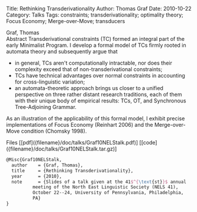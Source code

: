 Title: Rethinking Transderivationality
Author: Thomas Graf
Date: 2010-10-22
Category: Talks
Tags: constraints; transderivationality; optimality theory; Focus Economy; Merge-over-Move; transducers

<div markdown class="authors">
Graf, Thomas
</div>

<div markdown class="abstract">
<span id="abstract-title">Abstract</span>
Transderivational constraints (TC) formed an integral part of the early Minimalist Program. I develop a formal model of TCs firmly rooted in automata theory and subsequently argue that

- in general, TCs aren't computationally intractable, nor does their complexity exceed that of non-transderivational constraints;
- TCs have technical advantages over normal constraints in accounting for cross-linguistic variation;
- an automata-theoretic approach brings us closer to a unified perspective on three rather distant research traditions, each of them with their unique body of empirical results: TCs, OT, and Synchronous Tree-Adjoining Grammar.

As an illustration of the applicability of this formal model, I exhibit precise implementations of Focus Economy (Reinhart 2006) and the Merge-over-Move condition (Chomsky 1998).
</div>

<div markdown class="files">
<span id="files-title">Files</span>
[[pdf]({filename}/doc/talks/Graf10NELStalk.pdf)]
[[code]({filename}/doc/talks/Graf10NELStalk.tar.gz)]
</div>

~~~latex
@Misc{Graf10NELStalk,
  author	= {Graf, Thomas},
  title		= {Rethinking Transderivationality},
  year		= {2010},
  note		= {Slides of a talk given at the 41$^{\text{st}}$ annual
		  meeting of the North East Linguistic Society (NELS 41),
		  October 22--24, University of Pennsylvania, Philadelphia,
		  PA}
}
~~~
